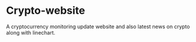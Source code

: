 # Crypto-website
A cryptocurrency monitoring  update website and also latest news on crypto along with linechart.
